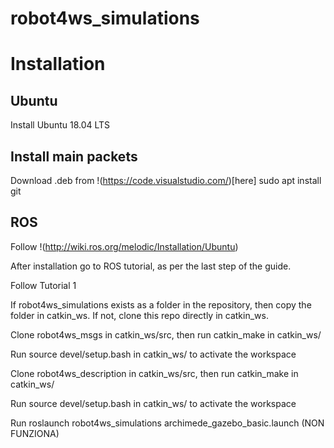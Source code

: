 # robot4ws_simulations

# Installation
## Ubuntu
Install Ubuntu 18.04 LTS

## Install main packets
Download .deb from !(https://code.visualstudio.com/)[here]
sudo apt install git

## ROS
Follow !(http://wiki.ros.org/melodic/Installation/Ubuntu)

After installation go to ROS tutorial, as per the last step of the guide.

Follow Tutorial 1

If robot4ws_simulations exists as a folder in the repository, then copy the folder in catkin_ws. If not, clone this repo directly in catkin_ws.

Clone robot4ws_msgs in catkin_ws/src, then run catkin_make in catkin_ws/

Run source devel/setup.bash in catkin_ws/ to activate the workspace

Clone robot4ws_description in catkin_ws/src, then run catkin_make in catkin_ws/

Run source devel/setup.bash in catkin_ws/ to activate the workspace

Run roslaunch robot4ws_simulations archimede_gazebo_basic.launch
(NON FUNZIONA)